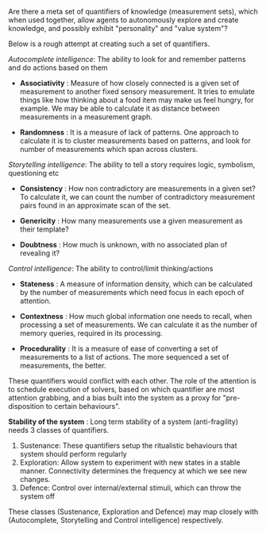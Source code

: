 Are there a meta set of quantifiers of knowledge (measurement sets), which when used together, allow agents to
autonomously explore and create knowledge, and possibly exhibit "personality" and "value system"?

Below is a rough attempt at creating such a set of quantifiers.

_Autocomplete intelligence_: The ability to look for and remember patterns and do actions based on them

* **Associativity** :
  Measure of how closely connected is a given set of measurement to another fixed sensory measurement. It tries to
  emulate things like how thinking about a food item may make us feel hungry, for example. We may be able to calculate
  it as distance between measurements in a measurement graph.

* **Randomness** :
  It is a measure of lack of patterns. One approach to calculate it is to cluster measurements based on patterns, and
  look for number of measurements which span across clusters.

_Storytelling intelligence_: The ability to tell a story requires logic, symbolism, questioning etc

* **Consistency** :
  How non contradictory are measurements in a given set? To calculate it, we can count the number of contradictory
  measurement pairs found in an approximate scan of the set.

* **Genericity** :
  How many measurements use a given measurement as their template?

* **Doubtness** :
  How much is unknown, with no associated plan of revealing it?

_Control intelligence_: The ability to control/limit thinking/actions

* **Stateness** :
  A measure of information density, which can be calculated by the number of measurements which need focus in each epoch
  of attention.

* **Contextness** :
  How much global information one needs to recall, when processing a set of measurements. We can calculate it as the
  number of memory queries, required in its processing.

* **Procedurality** :
It is a measure of ease of converting a set of measurements to a list of actions. The more sequenced a set of
  measurements, the better.

These quantifiers would conflict with each other. The role of the attention is to schedule execution of solvers, based
on which quantifier are most attention grabbing, and a bias built into the system as a proxy for "pre-disposition to
certain behaviours".

**Stability of the system** :
Long term stability of a system (anti-fragility) needs 3 classes of quantifiers.

1) Sustenance: These quantifiers setup the ritualistic behaviours that system should perform regularly
2) Exploration: Allow system to experiment with new states in a stable manner. Connectivity determines the frequency at
   which we see new changes.
3) Defence: Control over internal/external stimuli, which can throw the system off

These classes (Sustenance, Exploration and Defence) may map closely with (Autocomplete, Storytelling and Control
intelligence)
respectively.
